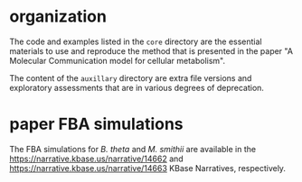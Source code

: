 # organization
The code and examples listed in the ``core`` directory are the essential materials to use and reproduce the method that is presented in the paper "A Molecular Communication model for cellular metabolism".

The content of the ``auxillary`` directory are extra file versions and exploratory assessments that are in various degrees of deprecation.

# paper FBA simulations
The FBA simulations for _B. theta_ and _M. smithii_ are available in the https://narrative.kbase.us/narrative/14662 and https://narrative.kbase.us/narrative/14663 KBase Narratives, respectively.
